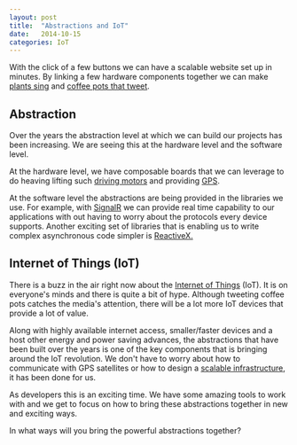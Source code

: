 ```yaml
---
layout: post
title:  "Abstractions and IoT"
date:   2014-10-15
categories: IoT
---
```


With the click of a few buttons we can have a scalable website set up in minutes.  By linking a few hardware components together we can make [plants sing](http://www.instructables.com/id/Singing-plant-Make-your-plant-sing-with-Arduino-/) and       [coffee pots that tweet](http://www.instructables.com/id/Tweet-a-Pot-Twitter-Enabled-Coffee-Pot/).  

## Abstraction
Over the years the abstraction level at which we can build our projects has been increasing.  We are seeing this at the hardware level and the software level.  

At the hardware level, we have composable boards that we can leverage to do heaving lifting such [driving motors](https://www.sparkfun.com/products/9815) and providing [GPS](https://www.sparkfun.com/products/10710).

At the software level the abstractions are being provided in the libraries we use. For example,  with [SignalR](http://signalr.net/) we can provide real time capability to our applications with out having to worry about the protocols every device supports.  Another exciting set of libraries that is enabling us to write  complex asynchronous code simpler is [ReactiveX.](http://reactivex.io/)

## Internet of Things (IoT)
There is a buzz in the air right now about the [Internet of Things](http://en.wikipedia.org/wiki/Internet_of_Things) (IoT).  It is on everyone's minds and there is quite a bit of hype.  Although tweeting coffee pots catches the media's attention, there will be a lot more IoT devices that provide a lot of value.  

Along with highly available internet access, smaller/faster devices and a host other energy and power saving advances, the abstractions that have been built over the years is one of the key components that is bringing around the IoT revolution.  We don't have to worry about how to communicate with GPS satellites or how to design a [scalable infrastructure](http://azure.microsoft.com/en-us/overview/what-is-azure/), it has been done for us.  

As developers this is an exciting time.  We have some amazing tools to work with and we get to focus on how to bring these abstractions together in new and exciting ways.  

In what ways will you bring the powerful abstractions together?



